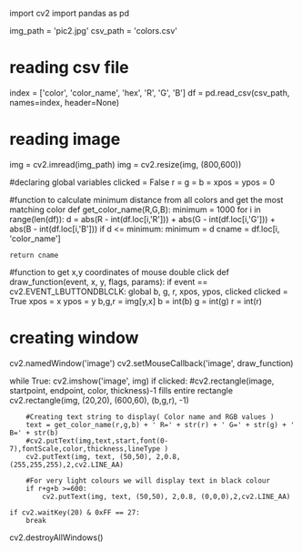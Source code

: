 import cv2
import pandas as pd



img_path = 'pic2.jpg'
csv_path = 'colors.csv'

# reading csv file
index = ['color', 'color_name', 'hex', 'R', 'G', 'B']
df = pd.read_csv(csv_path, names=index, header=None)

# reading image
img = cv2.imread(img_path)
img = cv2.resize(img, (800,600))

#declaring global variables
clicked = False
r = g = b = xpos = ypos = 0

#function to calculate minimum distance from all colors and get the most matching color
def get_color_name(R,G,B):
	minimum = 1000
	for i in range(len(df)):
		d = abs(R - int(df.loc[i,'R'])) + abs(G - int(df.loc[i,'G'])) + abs(B - int(df.loc[i,'B']))
		if d <= minimum:
			minimum = d
			cname = df.loc[i, 'color_name']

	return cname

#function to get x,y coordinates of mouse double click
def draw_function(event, x, y, flags, params):
	if event == cv2.EVENT_LBUTTONDBLCLK:
		global b, g, r, xpos, ypos, clicked
		clicked = True
		xpos = x
		ypos = y
		b,g,r = img[y,x]
		b = int(b)
		g = int(g)
		r = int(r)

# creating window
cv2.namedWindow('image')
cv2.setMouseCallback('image', draw_function)

while True:
	cv2.imshow('image', img)
	if clicked:
		#cv2.rectangle(image, startpoint, endpoint, color, thickness)-1 fills entire rectangle 
		cv2.rectangle(img, (20,20), (600,60), (b,g,r), -1)

		#Creating text string to display( Color name and RGB values )
		text = get_color_name(r,g,b) + ' R=' + str(r) + ' G=' + str(g) + ' B=' + str(b)
		#cv2.putText(img,text,start,font(0-7),fontScale,color,thickness,lineType )
		cv2.putText(img, text, (50,50), 2,0.8, (255,255,255),2,cv2.LINE_AA)

		#For very light colours we will display text in black colour
		if r+g+b >=600:
			cv2.putText(img, text, (50,50), 2,0.8, (0,0,0),2,cv2.LINE_AA)

	if cv2.waitKey(20) & 0xFF == 27:
		break

cv2.destroyAllWindows()
